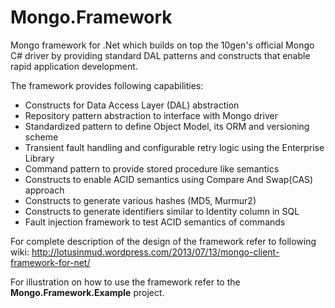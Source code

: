 Mongo.Framework
===============

Mongo framework for .Net which builds on top the 10gen's official Mongo C# driver by providing standard DAL patterns and constructs that enable rapid application development.

The framework provides following capabilities:
- Constructs for Data Access Layer (DAL) abstraction
- Repository pattern abstraction to interface with Mongo driver
- Standardized pattern to define Object Model, its ORM and versioning scheme
- Transient fault handling and configurable retry logic using the Enterprise Library
- Command pattern to provide stored procedure like semantics
- Constructs to enable ACID semantics using Compare And Swap(CAS) approach
- Constructs to generate various hashes (MD5, Murmur2)
- Constructs to generate identifiers similar to Identity column in SQL
- Fault injection framework to test ACID semantics of commands

For complete description of the design of the framework refer to following wiki:
http://lotusinmud.wordpress.com/2013/07/13/mongo-client-framework-for-net/

For illustration on how to use the framework refer to the **Mongo.Framework.Example** project.
